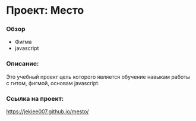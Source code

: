 # Проект: Место

### Обзор
* Фигма
* javascript

### Описание:
Это учебный проект цель которого является обучение навыкам работы с гитом, фигмой, основам javascript.

### Ссылка на проект:
https://jekiee007.github.io/mesto/
